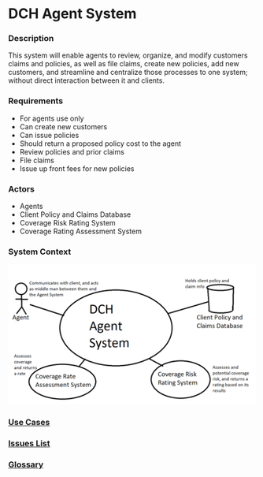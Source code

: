 # DCH Agent System

### Description
This system will enable agents to review, organize, and modify customers claims and policies, as well as file claims, create new policies, add new customers, and streamline and centralize those processes to one system; without direct interaction between it and clients.

### Requirements
* For agents use only
* Can create new customers
* Can issue policies
* Should return a proposed policy cost to the agent
* Review policies and prior claims
* File claims
* Issue up front fees for new policies

### Actors
* Agents
* Client Policy and Claims Database
* Coverage Risk Rating System
* Coverage Rating Assessment System

### System Context
![SystemContext](./SystemContext.png)

### [Use Cases](./UseCases.md)

### [Issues List](./IssuesList.md)

### [Glossary](./Glossary.md)